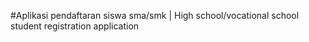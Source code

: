 #Aplikasi pendaftaran siswa sma/smk | High school/vocational school student registration application
